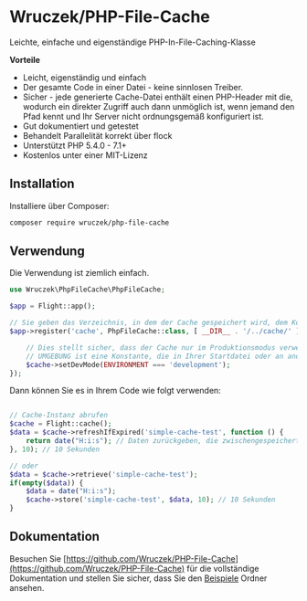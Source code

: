 # Wruczek/PHP-File-Cache

Leichte, einfache und eigenständige PHP-In-File-Caching-Klasse

**Vorteile**
- Leicht, eigenständig und einfach
- Der gesamte Code in einer Datei - keine sinnlosen Treiber.
- Sicher - jede generierte Cache-Datei enthält einen PHP-Header mit die, wodurch ein direkter Zugriff auch dann unmöglich ist, wenn jemand den Pfad kennt und Ihr Server nicht ordnungsgemäß konfiguriert ist.
- Gut dokumentiert und getestet
- Behandelt Parallelität korrekt über flock
- Unterstützt PHP 5.4.0 - 7.1+
- Kostenlos unter einer MIT-Lizenz

## Installation

Installiere über Composer:

```bash
composer require wruczek/php-file-cache
```

## Verwendung

Die Verwendung ist ziemlich einfach.

```php
use Wruczek\PhpFileCache\PhpFileCache;

$app = Flight::app();

// Sie geben das Verzeichnis, in dem der Cache gespeichert wird, dem Konstruktor an
$app->register('cache', PhpFileCache::class, [ __DIR__ . '/../cache/' ], function(PhpFileCache $cache) {

	// Dies stellt sicher, dass der Cache nur im Produktionsmodus verwendet wird
	// UMGEBUNG ist eine Konstante, die in Ihrer Startdatei oder an anderer Stelle in Ihrer App festgelegt ist
	$cache->setDevMode(ENVIRONMENT === 'development');
});
```

Dann können Sie es in Ihrem Code wie folgt verwenden:

```php

// Cache-Instanz abrufen
$cache = Flight::cache();
$data = $cache->refreshIfExpired('simple-cache-test', function () {
    return date("H:i:s"); // Daten zurückgeben, die zwischengespeichert werden sollen
}, 10); // 10 Sekunden

// oder
$data = $cache->retrieve('simple-cache-test');
if(empty($data)) {
	$data = date("H:i:s");
	$cache->store('simple-cache-test', $data, 10); // 10 Sekunden
}
```

## Dokumentation

Besuchen Sie [https://github.com/Wruczek/PHP-File-Cache](https://github.com/Wruczek/PHP-File-Cache) für die vollständige Dokumentation und stellen Sie sicher, dass Sie den [Beispiele](https://github.com/Wruczek/PHP-File-Cache/tree/master/examples) Ordner ansehen.